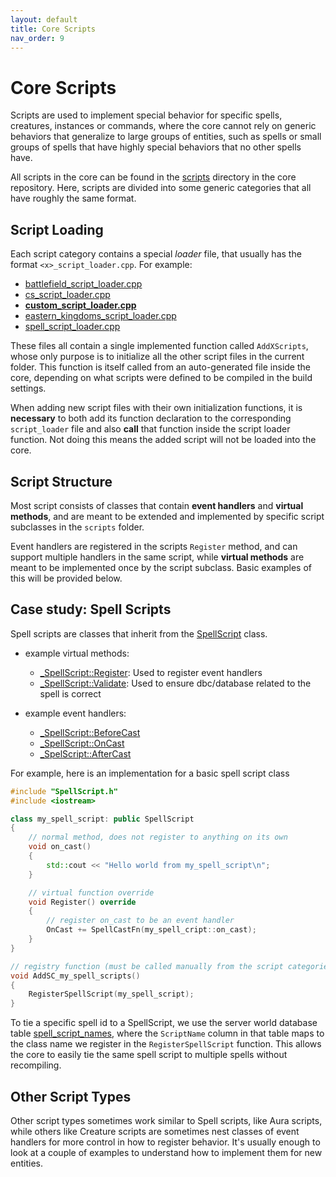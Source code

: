 ```yaml
---
layout: default
title: Core Scripts
nav_order: 9
---
```


# Core Scripts

Scripts are used to implement special behavior for specific spells, creatures, instances or commands, where the core cannot rely on generic behaviors that generalize to large groups of entities, such as spells or small groups of spells that have highly special behaviors that no other spells have.

All scripts in the core can be found in the [scripts](https://github.com/TrinityCore/TrinityCore/tree/3.3.5/src/server/scripts) directory in the core repository. Here, scripts are divided into some generic categories that all have roughly the same format.

## Script Loading

Each script category contains a special _loader_ file, that usually has the format `<x>_script_loader.cpp`. For example:
- [battlefield_script_loader.cpp](https://github.com/TrinityCore/TrinityCore/blob/3.3.5/src/server/scripts/Battlefield/battlefield_script_loader.cpp)
- [cs_script_loader.cpp](https://github.com/TrinityCore/TrinityCore/blob/3.3.5/src/server/scripts/Commands/cs_script_loader.cpp)
- [**custom_script_loader.cpp**](https://github.com/TrinityCore/TrinityCore/blob/3.3.5/src/server/scripts/Custom/custom_script_loader.cpp)
- [eastern_kingdoms_script_loader.cpp](https://github.com/TrinityCore/TrinityCore/blob/3.3.5/src/server/scripts/EasternKingdoms/eastern_kingdoms_script_loader.cpp)
- [spell_script_loader.cpp](https://github.com/TrinityCore/TrinityCore/blob/3.3.5/src/server/scripts/Spells/spell_script_loader.cpp)

These files all contain a single implemented function called `AddXScripts`, whose only purpose is to initialize all the other script files in the current folder. This function is itself called from an auto-generated file inside the core, depending on what scripts were defined to be compiled in the build settings.

When adding new script files with their own initialization functions, it is **necessary** to both add its function declaration to the corresponding `script_loader` file and also **call** that function inside the script loader function. Not doing this means the added script will not be loaded into the core.

## Script Structure

Most script consists of classes that contain **event handlers** and **virtual methods**, and are meant to be extended and implemented by specific script subclasses in the `scripts` folder.

Event handlers are registered in the scripts `Register` method, and can support multiple handlers in the same script, while **virtual methods** are meant to be implemented once by the script subclass. Basic examples of this will be provided below.

## Case study: Spell Scripts

Spell scripts are classes that inherit from the [SpellScript](https://github.com/TrinityCore/TrinityCore/blob/3.3.5/src/server/game/Spells/SpellScript.h#:~:text=class%20TC_GAME_API%20SpellScript) class.
- example virtual methods: 
    - [_SpellScript::Register](https://github.com/TrinityCore/TrinityCore/blob/3.3.5/src/server/game/Spells/SpellScript.h#:~:class%20TC_GAME_API%20virtual%20void%20Register): Used to register event handlers
    - [_SpellScript::Validate](https://github.com/TrinityCore/TrinityCore/blob/3.3.5/src/server/game/Spells/SpellScript.h#:~:text=virtual%20bool%20Validate): Used to ensure dbc/database related to the spell is correct

- example event handlers:
    - [_SpellScript::BeforeCast](https://github.com/TrinityCore/TrinityCore/blob/3.3.5/src/server/game/Spells/SpellScript.h#:~:text=Hooklist%3CCastHandler%3E%20BeforeCast)
    - [_SpellScript::OnCast](https://github.com/TrinityCore/TrinityCore/blob/3.3.5/src/server/game/Spells/SpellScript.h#:~:text=Hooklist%3CCastHandler%3E%20OnCast)
    - [_SpelScript::AfterCast](https://github.com/TrinityCore/TrinityCore/blob/3.3.5/src/server/game/Spells/SpellScript.h#:~:text=Hooklist%3CCastHandler%3E%20AfterCast)

For example, here is an implementation for a basic spell script class

```c++
#include "SpellScript.h"
#include <iostream>

class my_spell_script: public SpellScript
{
    // normal method, does not register to anything on its own
    void on_cast()
    {
        std::cout << "Hello world from my_spell_script\n";
    }

    // virtual function override
    void Register() override
    {
        // register on_cast to be an event handler
        OnCast += SpellCastFn(my_spell_cript::on_cast);
    }
}

// registry function (must be called manually from the script categories script loader!)
void AddSC_my_spell_scripts()
{
    RegisterSpellScript(my_spell_script);
}
```

To tie a specific spell id to a SpellScript, we use the server world database table [spell_script_names](https://trinitycore.info/en/database/335/world/spell_script_names), where the `ScriptName` column in that table maps to the class name we register in the `RegisterSpellScript` function. This allows the core to easily tie the same spell script to multiple spells without recompiling.

## Other Script Types

Other script types sometimes work similar to Spell scripts, like Aura scripts, while others like Creature scripts are sometimes nest classes of event handlers for more control in how to register behavior. It's usually enough to look at a couple of examples to understand how to implement them for new entities.